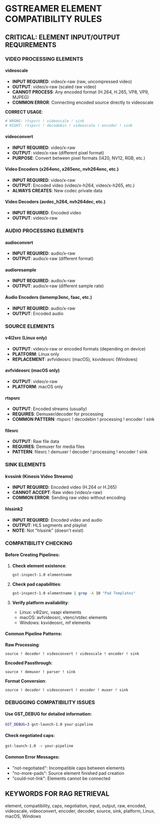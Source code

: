 # GSTREAMER ELEMENT COMPATIBILITY RULES

## CRITICAL: ELEMENT INPUT/OUTPUT REQUIREMENTS

### VIDEO PROCESSING ELEMENTS

#### videoscale
- **INPUT REQUIRED**: video/x-raw (raw, uncompressed video)
- **OUTPUT**: video/x-raw (scaled raw video)
- **CANNOT PROCESS**: Any encoded format (H.264, H.265, VP8, VP9, MJPEG)
- **COMMON ERROR**: Connecting encoded source directly to videoscale

**CORRECT USAGE**:
```bash
# WRONG: rtspsrc ! videoscale ! sink
# RIGHT: rtspsrc ! decodebin ! videoscale ! encoder ! sink
```

#### videoconvert
- **INPUT REQUIRED**: video/x-raw
- **OUTPUT**: video/x-raw (different pixel format)
- **PURPOSE**: Convert between pixel formats (I420, NV12, RGB, etc.)

#### Video Encoders (x264enc, x265enc, nvh264enc, etc.)
- **INPUT REQUIRED**: video/x-raw
- **OUTPUT**: Encoded video (video/x-h264, video/x-h265, etc.)
- **ALWAYS CREATES**: New codec private data

#### Video Decoders (avdec_h264, nvh264dec, etc.)
- **INPUT REQUIRED**: Encoded video
- **OUTPUT**: video/x-raw

### AUDIO PROCESSING ELEMENTS

#### audioconvert
- **INPUT REQUIRED**: audio/x-raw
- **OUTPUT**: audio/x-raw (different format)

#### audioresample  
- **INPUT REQUIRED**: audio/x-raw
- **OUTPUT**: audio/x-raw (different sample rate)

#### Audio Encoders (lamemp3enc, faac, etc.)
- **INPUT REQUIRED**: audio/x-raw
- **OUTPUT**: Encoded audio

### SOURCE ELEMENTS

#### v4l2src (Linux only)
- **OUTPUT**: video/x-raw or encoded formats (depending on device)
- **PLATFORM**: Linux only
- **REPLACEMENT**: avfvideosrc (macOS), ksvideosrc (Windows)

#### avfvideosrc (macOS only)
- **OUTPUT**: video/x-raw
- **PLATFORM**: macOS only

#### rtspsrc
- **OUTPUT**: Encoded streams (usually)
- **REQUIRES**: Demuxer/decoder for processing
- **COMMON PATTERN**: rtspsrc ! decodebin ! processing ! encoder ! sink

#### filesrc
- **OUTPUT**: Raw file data
- **REQUIRES**: Demuxer for media files
- **PATTERN**: filesrc ! demuxer ! decoder ! processing ! encoder ! sink

### SINK ELEMENTS

#### kvssink (Kinesis Video Streams)
- **INPUT REQUIRED**: Encoded video (H.264 or H.265)
- **CANNOT ACCEPT**: Raw video (video/x-raw)
- **COMMON ERROR**: Sending raw video without encoding

#### hlssink2
- **INPUT REQUIRED**: Encoded video and audio
- **OUTPUT**: HLS segments and playlist
- **NOTE**: Not "hlssink" (doesn't exist)

### COMPATIBILITY CHECKING

#### Before Creating Pipelines:
1. **Check element existence**:
   ```bash
   gst-inspect-1.0 elementname
   ```

2. **Check pad capabilities**:
   ```bash
   gst-inspect-1.0 elementname | grep -A 10 "Pad Templates"
   ```

3. **Verify platform availability**:
   - Linux: v4l2src, vaapi elements
   - macOS: avfvideosrc, vtenc/vtdec elements  
   - Windows: ksvideosrc, mf elements

#### Common Pipeline Patterns:

**Raw Processing**:
```
source ! decoder ! videoconvert ! videoscale ! encoder ! sink
```

**Encoded Passthrough**:
```
source ! demuxer ! parser ! sink
```

**Format Conversion**:
```
source ! decoder ! videoconvert ! encoder ! muxer ! sink
```

### DEBUGGING COMPATIBILITY ISSUES

#### Use GST_DEBUG for detailed information:
```bash
GST_DEBUG=3 gst-launch-1.0 your-pipeline
```

#### Check negotiated caps:
```bash
gst-launch-1.0 -v your-pipeline
```

#### Common Error Messages:
- "not-negotiated": Incompatible caps between elements
- "no-more-pads": Source element finished pad creation
- "could-not-link": Elements cannot be connected

## KEYWORDS FOR RAG RETRIEVAL
element, compatibility, caps, negotiation, input, output, raw, encoded, videoscale, videoconvert, encoder, decoder, source, sink, platform, Linux, macOS, Windows
